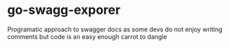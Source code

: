 # go-swagg-exporer

Programatic approach to swagger docs as some devs do not enjoy writing comments but code is an easy enough carrot to dangle